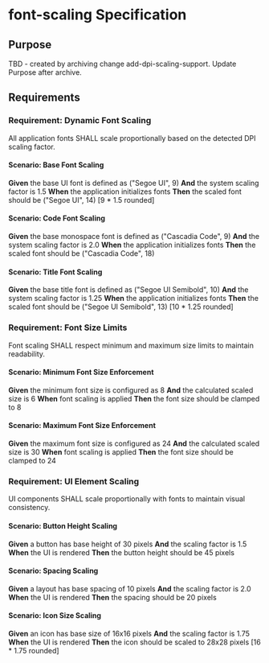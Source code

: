 # font-scaling Specification

## Purpose
TBD - created by archiving change add-dpi-scaling-support. Update Purpose after archive.
## Requirements
### Requirement: Dynamic Font Scaling
All application fonts SHALL scale proportionally based on the detected DPI scaling factor.

#### Scenario: Base Font Scaling
**Given** the base UI font is defined as ("Segoe UI", 9)
**And** the system scaling factor is 1.5
**When** the application initializes fonts
**Then** the scaled font should be ("Segoe UI", 14) [9 * 1.5 rounded]

#### Scenario: Code Font Scaling
**Given** the base monospace font is defined as ("Cascadia Code", 9)
**And** the system scaling factor is 2.0
**When** the application initializes fonts
**Then** the scaled font should be ("Cascadia Code", 18)

#### Scenario: Title Font Scaling
**Given** the base title font is defined as ("Segoe UI Semibold", 10)
**And** the system scaling factor is 1.25
**When** the application initializes fonts
**Then** the scaled font should be ("Segoe UI Semibold", 13) [10 * 1.25 rounded]

### Requirement: Font Size Limits
Font scaling SHALL respect minimum and maximum size limits to maintain readability.

#### Scenario: Minimum Font Size Enforcement
**Given** the minimum font size is configured as 8
**And** the calculated scaled size is 6
**When** font scaling is applied
**Then** the font size should be clamped to 8

#### Scenario: Maximum Font Size Enforcement
**Given** the maximum font size is configured as 24
**And** the calculated scaled size is 30
**When** font scaling is applied
**Then** the font size should be clamped to 24

### Requirement: UI Element Scaling
UI components SHALL scale proportionally with fonts to maintain visual consistency.

#### Scenario: Button Height Scaling
**Given** a button has base height of 30 pixels
**And** the scaling factor is 1.5
**When** the UI is rendered
**Then** the button height should be 45 pixels

#### Scenario: Spacing Scaling
**Given** a layout has base spacing of 10 pixels
**And** the scaling factor is 2.0
**When** the UI is rendered
**Then** the spacing should be 20 pixels

#### Scenario: Icon Size Scaling
**Given** an icon has base size of 16x16 pixels
**And** the scaling factor is 1.75
**When** the UI is rendered
**Then** the icon should be scaled to 28x28 pixels [16 * 1.75 rounded]

